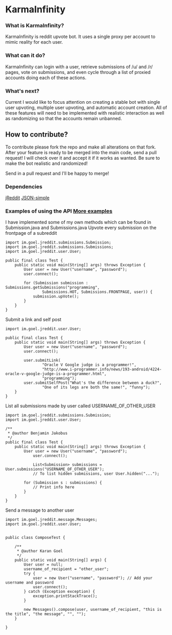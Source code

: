 # KarmaInfinity

### What is KarmaInfinity?
KarmaInfinity is reddit upvote bot. It uses a single proxy per account to mimic reality for each user.

### What can it do?
KarmaInfinity can login with a user, retrieve submissions of /u/ and /r/ pages, vote on submissions, and even cycle through a list of proxied accounts doing each of these actions.

### What's next?
Current I would like to focus attention on creating a stable bot with single user upvoting, multiple user upvoting, and automatic account creation. All of these features will need to be implemented with realistic interaction as well as randomizing so that the accounts remain unbanned. 

## How to contribute?
To contribute please fork the repo and make all alterations on that fork. After your feature is ready to be merged into the main code, send a pull request! I will check over it and accept it if it works as wanted.
Be sure to make the bot realistic and randomized!

Send in a pull request and I'll be happy to merge!

### Dependencies
[jReddit](https://github.com/karan/jReddit)
[JSON-simple](http://code.google.com/p/json-simple/)

### Examples of using the API [More examples](https://github.com/karan/jReddit/blob/master/implemented_methods.md)
I have implemented some of my own methods which can be found in Submission.java and Submissions.java
Upvote every submission on the frontpage of a subreddit

    import im.goel.jreddit.submissions.Submission;
    import im.goel.jreddit.submissions.Submissions;
    import im.goel.jreddit.user.User;

    public final class Test {
	    public static void main(String[] args) throws Exception {
		    User user = new User("username", "password");
		    user.connect();

		    for (Submission submission : Submissions.getSubmissions("programming",
				    Submissions.HOT, Submissions.FRONTPAGE, user)) {
			    submission.upVote();
		    }
	    }
    }

Submit a link and self post

	import im.goel.jreddit.user.User;
	
	public final class Test {
		public static void main(String[] args) throws Exception {
			User user = new User("username", "password");
			user.connect();
	
			user.submitLink(
					"Oracle V Google judge is a programmer!",
					"http://www.i-programmer.info/news/193-android/4224-oracle-v-google-judge-is-a-programmer.html",
					"programming");
			user.submitSelfPost("What's the difference between a duck?",
					"One of its legs are both the same!", "funny");
		}
	}
	
List all submissions made by user called USERNAME_OF_OTHER_USER

	import im.goel.jreddit.submissions.Submission;
	import im.goel.jreddit.user.User;
	
	/**
	 * @author Benjamin Jakobus
	 */
	public final class Test {
		public static void main(String[] args) throws Exception {
			User user = new User("username", "password");
        		user.connect();

        		List<Submission> submissions = User.submissions("USERNAME_OF_OTHER_USER");
        		// To list hidden submissions, user User.hidden("...");
		
			for (Submission s : submissions) {
				// Print info here
			}
		}
	}

Send a message to another user

	import im.goel.jreddit.message.Messages;
	import im.goel.jreddit.user.User;


	public class ComposeTest {

		/**
		 * @author Karan Goel
		 */
		public static void main(String[] args) {
			User user = null;
			username_of_recipient = "other_user";
			try {
				user = new User("username", "password"); // Add your username and password
				user.connect();
			} catch (Exception exception) {
				exception.printStackTrace();
			}
			
			new Messages().compose(user, username_of_recipient, "this is the title", "the message", "", "");
		}

	}
